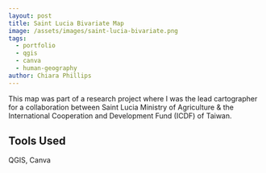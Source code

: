 ```yaml
---
layout: post
title: Saint Lucia Bivariate Map
image: /assets/images/saint-lucia-bivariate.png
tags:
  - portfolio
  - qgis
  - canva
  - human-geography
author: Chiara Phillips
---
```



This map was part of a research project where I was the lead cartographer for a collaboration between Saint Lucia Ministry of Agriculture & the International Cooperation and Development Fund (ICDF) of Taiwan.

## Tools Used
QGIS, Canva

